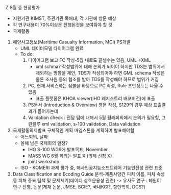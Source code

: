 7, 8월 중 현장평가
- 지원기관 KIMST, 주관기관 목해대, 각 기관에 방문 예상
- 각 연구내용이 70%이상은 진행된것을 보여줘야 할 것
- 국제활동 
1. 해양사고정보(Maritime Casualty Information, MCI) PS개발
	- UML 데이터모델 다이어그램 완료
	- To do: 
		1. 다이어그램 보고 FC 작성-5월 내로도 끝낼수는 있음, UML->XML
			- xml schma? 작성범위에 대해 논의가 되어야 하지만 TDS는 범위에서 제외하는 방향을 제안, TDS가 작성되어야 하면 GML schema 작성은 물론 조사원 등의 협조를 받아 TDS를 작성해야 하므로 범위가 커짐 
		2. PC, 현재 서비스하는 심볼을 바탕으로 PC 작성, Rule 초안정도는 나올 수 있음
			- 표출 플랫폼은 KHOA viewer(IHO 레지스트리 배포버전)에 표출
		3. PS문서 (Introduction & Overview) 영문 작성, S129의 경우 예상 표출결과가 들어가는데 
		4. Validation check : 전담 팀에 대해서 5월 월례회의에서 논의가 필요함, 그린블루 xml validation, s-100 validation, Data validation
2. 국제활동의제발표 구체적인 계획 마일스톤을 계획하여 발표해야함
	- 어느회의, 날짜
	- 올해 남은 국제회의 일정?
		- IHO S-100 WG9에 발표목표, November
		- MASS WG 6월 회의는 발표 X (의제 신청 X)
		- joint workshop
	- ISO - KOMERI 과제 평가 중, 해사인공지능소프트웨어 기능안전성 관련 표준
3. Data Classification and Ecoding Guide 분석-제품사양간 피처 이름, 피처 속성 등 피처 중복 탐색 및 문제제기(데이터 상호운용성 관련) -> 유사도 연구 : 혜원이 연구 진행, 논문(게재 논문, JMSE, SCIE?, 국내KCI?, 항만학회, DCS?)  